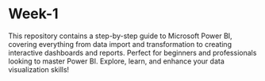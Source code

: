 # Week-1
This repository contains a step-by-step guide to Microsoft Power BI, covering everything from data import and transformation to creating interactive dashboards and reports. Perfect for beginners and professionals looking to master Power BI. Explore, learn, and enhance your data visualization skills!
